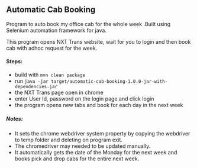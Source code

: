 ## Automatic Cab Booking

Program to auto book my office cab for the whole week .Built using Selenium automation framework for java.

This program opens NXT Trans website, wait for you to login and then book cab with adhoc request for the week.


#### Steps:
- build with `mvn clean package`
- run `java -jar target/automatic-cab-booking-1.0.0-jar-with-dependencies.jar`
- the NXT Trans page open in chrome
- enter User Id, password on the login page and click login
- the program opens new tabs and book for each day in the next week

##### Notes:
- It sets the chrome webdriver system property by copying the webdriver to temp folder and deleting on program exit.
- The chromedriver may needed to be updated manually.
- It automatically gets the date of the Monday for the next week and books pick and drop cabs for the entire next week.